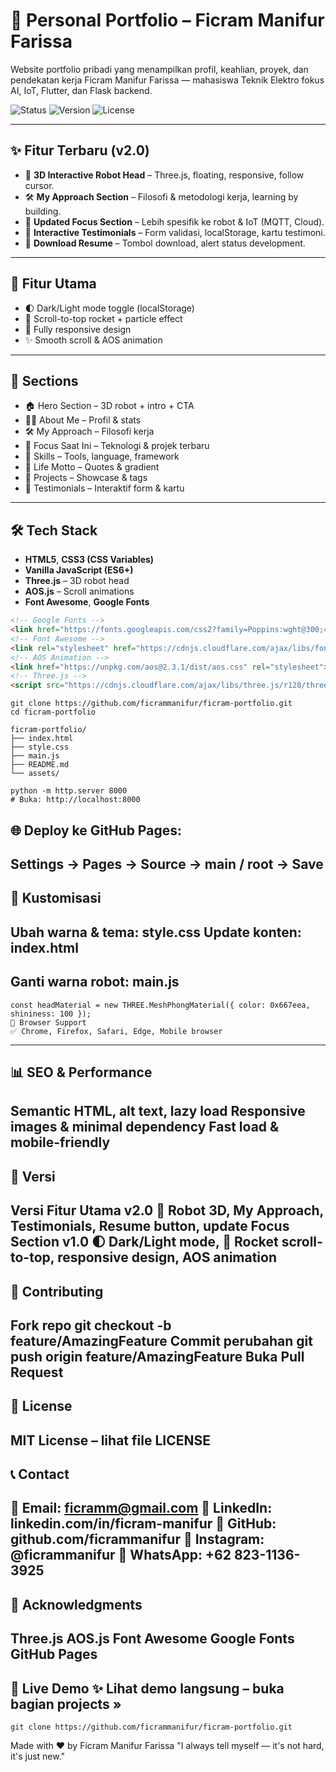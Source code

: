 # 🚀 Personal Portfolio – Ficram Manifur Farissa

Website portfolio pribadi yang menampilkan profil, keahlian, proyek, dan pendekatan kerja Ficram Manifur Farissa — mahasiswa Teknik Elektro fokus AI, IoT, Flutter, dan Flask backend.

![Status](https://img.shields.io/badge/Status-Live-brightgreen) 
![Version](https://img.shields.io/badge/Version-2.0-blue)
![License](https://img.shields.io/badge/License-MIT-yellow)

---

## ✨ Fitur Terbaru (v2.0)

- 🤖 **3D Interactive Robot Head** – Three.js, floating, responsive, follow cursor.
- 🛠️ **My Approach Section** – Filosofi & metodologi kerja, learning by building.
- 🎯 **Updated Focus Section** – Lebih spesifik ke robot & IoT (MQTT, Cloud).
- 💬 **Interactive Testimonials** – Form validasi, localStorage, kartu testimoni.
- 📄 **Download Resume** – Tombol download, alert status development.

---

## 🌙 Fitur Utama

- 🌓 Dark/Light mode toggle (localStorage)
- 🚀 Scroll-to-top rocket + particle effect
- 📱 Fully responsive design
- ✨ Smooth scroll & AOS animation

---

## 📁 Sections

- 🏠 Hero Section – 3D robot + intro + CTA
- 👨‍💻 About Me – Profil & stats
- 🛠️ My Approach – Filosofi kerja
- 🎯 Focus Saat Ini – Teknologi & projek terbaru
- 🔧 Skills – Tools, language, framework
- 🚀 Life Motto – Quotes & gradient
- 📁 Projects – Showcase & tags
- 💬 Testimonials – Interaktif form & kartu

---

## 🛠️ Tech Stack

- **HTML5**, **CSS3 (CSS Variables)**
- **Vanilla JavaScript (ES6+)**
- **Three.js** – 3D robot head
- **AOS.js** – Scroll animations
- **Font Awesome**, **Google Fonts**

```html
<!-- Google Fonts -->
<link href="https://fonts.googleapis.com/css2?family=Poppins:wght@300;400;500;600;700&display=swap" rel="stylesheet">
<!-- Font Awesome -->
<link rel="stylesheet" href="https://cdnjs.cloudflare.com/ajax/libs/font-awesome/6.4.0/css/all.min.css">
<!-- AOS Animation -->
<link href="https://unpkg.com/aos@2.3.1/dist/aos.css" rel="stylesheet">
<!-- Three.js -->
<script src="https://cdnjs.cloudflare.com/ajax/libs/three.js/r128/three.min.js"></script>

```

```🚀 Quick Start
git clone https://github.com/ficrammanifur/ficram-portfolio.git
cd ficram-portfolio
```

```📂 Struktur file:
ficram-portfolio/
├── index.html
├── style.css
├── main.js
├── README.md
└── assets/
```

```⚙ Jalankan lokal:
python -m http.server 8000
# Buka: http://localhost:8000
```

## 🌐 Deploy ke GitHub Pages:
Settings → Pages → Source → main / root → Save
---
##  🎨 Kustomisasi
Ubah warna & tema: style.css
Update konten: index.html
---
## Ganti warna robot: main.js
```
const headMaterial = new THREE.MeshPhongMaterial({ color: 0x667eea, shininess: 100 });
📱 Browser Support
✅ Chrome, Firefox, Safari, Edge, Mobile browser
```
---
## 📊 SEO & Performance
Semantic HTML, alt text, lazy load
Responsive images & minimal dependency
Fast load & mobile-friendly
---
## 🔄 Versi
Versi	Fitur Utama
v2.0	🤖 Robot 3D, My Approach, Testimonials, Resume button, update Focus Section
v1.0	🌓 Dark/Light mode, 🚀 Rocket scroll-to-top, responsive design, AOS animation
---
## 🤝 Contributing
Fork repo
git checkout -b feature/AmazingFeature
Commit perubahan
git push origin feature/AmazingFeature
Buka Pull Request
---
## 📄 License
MIT License – lihat file LICENSE
---
## 📞 Contact
📧 Email: ficramm@gmail.com
💼 LinkedIn: linkedin.com/in/ficram-manifur
🐙 GitHub: github.com/ficrammanifur
📸 Instagram: @ficrammanifur
📱 WhatsApp: +62 823-1136-3925
---
## 🙏 Acknowledgments
Three.js
AOS.js
Font Awesome
Google Fonts
GitHub Pages
---
🚀 Live Demo
✨ Lihat demo langsung – buka bagian projects »
---
```⭐ Star repo ini jika bermanfaat!
git clone https://github.com/ficrammanifur/ficram-portfolio.git
```

Made with ❤️ by Ficram Manifur Farissa
"I always tell myself — it's not hard, it's just new."
